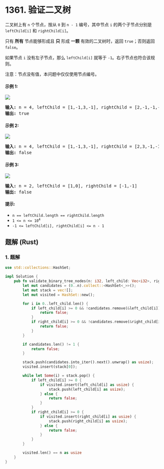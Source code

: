 # 1361. 验证二叉树
二叉树上有 `n` 个节点，按从 `0` 到 `n - 1` 编号，其中节点 `i` 的两个子节点分别是 `leftChild[i]` 和 `rightChild[i]`。

只有 **所有** 节点能够形成且 **只** 形成 **一颗** 有效的二叉树时，返回 `true`；否则返回 `false`。

如果节点 `i` 没有左子节点，那么 `leftChild[i]` 就等于 `-1`。右子节点也符合该规则。

注意：节点没有值，本问题中仅仅使用节点编号。

#### 示例 1:
![](https://assets.leetcode.com/uploads/2019/08/23/1503_ex1.png)
<pre>
<strong>输入:</strong> n = 4, leftChild = [1,-1,3,-1], rightChild = [2,-1,-1,-1]
<strong>输出:</strong> true
</pre>

#### 示例 2:
![](https://assets.leetcode.com/uploads/2019/08/23/1503_ex2.png)
<pre>
<strong>输入:</strong> n = 4, leftChild = [1,-1,3,-1], rightChild = [2,3,-1,-1]
<strong>输出:</strong> false
</pre>

#### 示例 3:
![](https://assets.leetcode.com/uploads/2019/08/23/1503_ex3.png)
<pre>
<strong>输入:</strong> n = 2, leftChild = [1,0], rightChild = [-1,-1]
<strong>输出:</strong> false
</pre>

#### 提示:
* `n == leftChild.length == rightChild.length`
* <code>1 <= n <= 10<sup>4</sup></code>
* `-1 <= leftChild[i], rightChild[i] <= n - 1`

## 题解 (Rust)

### 1. 题解
```Rust
use std::collections::HashSet;

impl Solution {
    pub fn validate_binary_tree_nodes(n: i32, left_child: Vec<i32>, right_child: Vec<i32>) -> bool {
        let mut candidates = (0..n).collect::<HashSet<_>>();
        let mut stack = vec![];
        let mut visited = HashSet::new();

        for i in 0..left_child.len() {
            if left_child[i] >= 0 && !candidates.remove(&left_child[i]) {
                return false;
            }
            if right_child[i] >= 0 && !candidates.remove(&right_child[i]) {
                return false;
            }
        }

        if candidates.len() != 1 {
            return false;
        }

        stack.push(candidates.into_iter().next().unwrap() as usize);
        visited.insert(stack[0]);

        while let Some(i) = stack.pop() {
            if left_child[i] >= 0 {
                if visited.insert(left_child[i] as usize) {
                    stack.push(left_child[i] as usize);
                } else {
                    return false;
                }
            }
            if right_child[i] >= 0 {
                if visited.insert(right_child[i] as usize) {
                    stack.push(right_child[i] as usize);
                } else {
                    return false;
                }
            }
        }

        visited.len() == n as usize
    }
}
```
